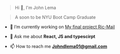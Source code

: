 >Hi 👋, I'm John Lema

>A soon to be NYU Boot Camp Graduate

- 🔭 I’m currently working on [My final project Ric-Mail](https://github.com/JohnLema?tab=repositories)

- 💬 Ask me about **React, JS and typescirpt**

- 📫 How to reach me **Johndlema01@gmail.com**

